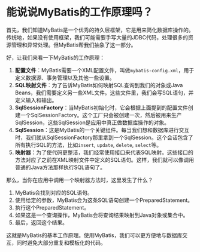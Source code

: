 # 能说说MyBatis的工作原理吗？

首先，我们知道MyBatis是一个优秀的持久层框架，它是用来简化数据库操作的。传统地，如果没有使用框架，我们可能需要手写大量的JDBC代码，处理很多的资源管理和异常处理。但MyBatis帮我们抽象了这一部分。

好，让我们来看一下MyBatis的工作原理：

1.  **配置文件**：MyBatis需要一个XML配置文件，叫做`mybatis-config.xml`，用于定义数据源、事务管理以及其他一些设置。 
2.  **SQL映射文件**：为了告诉MyBatis如何映射SQL查询到我们的对象或Java Beans，我们需要定义另一些XML文件。这些文件里，我们会写SQL语句，并定义输入和输出。 
3.  **SqlSessionFactory**：当MyBatis初始化时，它会根据上面提到的配置文件创建一个SqlSessionFactory。这个工厂只会被创建一次，然后被用来生产SqlSession，这些SqlSession是应用中真正做数据库操作的对象。 
4.  **SqlSession**：这是MyBatis的一个关键组件。每当我们想和数据库进行交互时，我们就从SqlSessionFactory那里拿到一个SqlSession。这个会话包含了所有执行SQL的方法，比如`insert`, `update`, `delete`, `select`等。 
5.  **映射器**：为了使代码更整洁，我们经常使用接口来代表SQL映射。这些接口的方法对应了之前在XML映射文件中定义的SQL语句。这样，我们就可以像调用普通的Java方法那样执行SQL语句了。 

那么，当你在应用中调用一个映射器方法时，这里发生了什么？

1. MyBatis会找到对应的SQL语句。
2. 使用给定的参数，MyBatis会为这条SQL语句创建一个PreparedStatement。
3. 执行这个PreparedStatement。
4. 如果这是一个查询操作，MyBatis会将查询结果映射到Java对象或集合中。
5. 最后，返回这个结果。

这就是MyBatis的基本工作原理。使用MyBatis，我们可以更方便地与数据库交互，同时避免大部分重复和模板化的代码。


